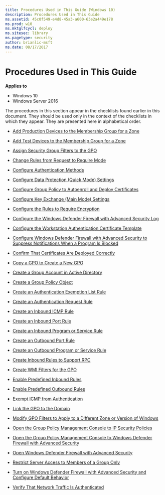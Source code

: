 ```yaml
---
title: Procedures Used in This Guide (Windows 10)
description: Procedures Used in This Guide
ms.assetid: 45c0f549-e4d8-45a3-a600-63e2a449e178
ms.prod: w10
ms.mktglfcycl: deploy
ms.sitesec: library
ms.pagetype: security
author: brianlic-msft
ms.date: 08/17/2017
---
```


# Procedures Used in This Guide

**Applies to**
-   Windows 10
-   Windows Server 2016

The procedures in this section appear in the checklists found earlier in this document. They should be used only in the context of the checklists in which they appear. They are presented here in alphabetical order.

- [Add Production Devices to the Membership Group for a Zone](add-production-devices-to-the-membership-group-for-a-zone.md)

- [Add Test Devices to the Membership Group for a Zone](add-test-devices-to-the-membership-group-for-a-zone.md)

- [Assign Security Group Filters to the GPO](assign-security-group-filters-to-the-gpo.md)

- [Change Rules from Request to Require Mode](change-rules-from-request-to-require-mode.md)

- [Configure Authentication Methods](configure-authentication-methods.md)

- [Configure Data Protection (Quick Mode) Settings](configure-data-protection-quick-mode-settings.md)

- [Configure Group Policy to Autoenroll and Deploy Certificates](configure-group-policy-to-autoenroll-and-deploy-certificates.md)

- [Configure Key Exchange (Main Mode) Settings](configure-key-exchange-main-mode-settings.md)

- [Configure the Rules to Require Encryption](configure-the-rules-to-require-encryption.md)

- [Configure the Windows Defender Firewall with Advanced Security Log](configure-the-windows-firewall-log.md)

- [Configure the Workstation Authentication Certificate Template](configure-the-workstation-authentication-certificate-template.md)

- [Configure Windows Defender Firewall with Advanced Security to Suppress Notifications When a Program Is Blocked](configure-windows-firewall-to-suppress-notifications-when-a-program-is-blocked.md)

- [Confirm That Certificates Are Deployed Correctly](confirm-that-certificates-are-deployed-correctly.md)

- [Copy a GPO to Create a New GPO](copy-a-gpo-to-create-a-new-gpo.md)

- [Create a Group Account in Active Directory](create-a-group-account-in-active-directory.md)

- [Create a Group Policy Object](create-a-group-policy-object.md)

- [Create an Authentication Exemption List Rule](create-an-authentication-exemption-list-rule.md)

- [Create an Authentication Request Rule](create-an-authentication-request-rule.md)

- [Create an Inbound ICMP Rule](create-an-inbound-icmp-rule.md)

- [Create an Inbound Port Rule](create-an-inbound-port-rule.md)

- [Create an Inbound Program or Service Rule](create-an-inbound-program-or-service-rule.md)

- [Create an Outbound Port Rule](create-an-outbound-port-rule.md)

- [Create an Outbound Program or Service Rule](create-an-outbound-program-or-service-rule.md)

- [Create Inbound Rules to Support RPC](create-inbound-rules-to-support-rpc.md)

- [Create WMI Filters for the GPO](create-wmi-filters-for-the-gpo.md)

- [Enable Predefined Inbound Rules](enable-predefined-inbound-rules.md)

- [Enable Predefined Outbound Rules](enable-predefined-outbound-rules.md)

- [Exempt ICMP from Authentication](exempt-icmp-from-authentication.md)

- [Link the GPO to the Domain](link-the-gpo-to-the-domain.md)

- [Modify GPO Filters to Apply to a Different Zone or Version of Windows](modify-gpo-filters-to-apply-to-a-different-zone-or-version-of-windows.md)

- [Open the Group Policy Management Console to IP Security Policies](open-the-group-policy-management-console-to-ip-security-policies.md)

- [Open the Group Policy Management Console to Windows Defender Firewall with Advanced Security](open-the-group-policy-management-console-to-windows-firewall.md)

- [Open Windows Defender Firewall with Advanced Security](open-windows-firewall-with-advanced-security.md)

- [Restrict Server Access to Members of a Group Only](restrict-server-access-to-members-of-a-group-only.md)

- [Turn on Windows Defender Firewall with Advanced Security and Configure Default Behavior](turn-on-windows-firewall-and-configure-default-behavior.md)

- [Verify That Network Traffic Is Authenticated](verify-that-network-traffic-is-authenticated.md)
